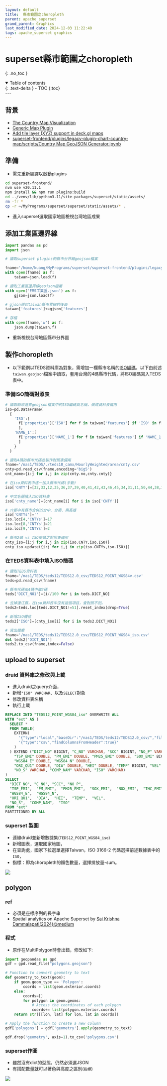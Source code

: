 ```yaml
---
layout: default
title:  縣市範圍之choropleth
parent: apache_superset
grand_parent: Graphics
last_modified_date: 2024-12-03 11:22:40
tags: apache_superset graphics
---
```


# superset縣市範圍之choropleth

{: .no_toc }

<details open markdown="block">
  <summary>
    Table of contents
  </summary>
  {: .text-delta }
- TOC
{:toc}
</details>
---

## 背景

- [The Country Map Visualization](https://superset.apache.org/docs/configuration/country-map-tools/)
- [Generic Map Plugin](https://github.com/apache/superset/discussions/21758)
- [Add tile layer (XYZ) support in deck.gl maps](https://github.com/apache/superset/discussions/27475)
- [superset-frontend/plugins/legacy-plugin-chart-country-map/scripts/Country Map GeoJSON Generator.ipynb](https://github.com/apache/superset/blob/master/superset-frontend/plugins/legacy-plugin-chart-country-map/scripts/Country%20Map%20GeoJSON%20Generator.ipynb)

## 準備

- 需先重新編譯以啟動plugins

```bash
cd superset-frontend/
nvm use v20.11.1
npm install && npm run plugins:build
cd ../venv/lib/python3.11/site-packages/superset/static/assets/
rm -fr *
cp -r ~/MyPrograms/superset/superset/static/assets/* .
```

- 進入superset選取國家地圖檢視台灣地區成果

## 添加工業區邊界線

```python
import pandas as pd
import json

# 讀取superset plugins的縣市分界線geojson檔案

fname='/home/kuang/MyPrograms/superset/superset-frontend/plugins/legacy-plugin-chart-country-map/src/countries/taiwan.geojson'
with open(fname) as f:
    taiwan=json.load(f)

# 讀取工業區邊界線geojson檔案
with open('EMS工業區.json') as f:
    gjson=json.load(f)

# gjson併到taiwan縣市界線的後面
taiwan['features']+=gjson['features']

# 存檔
with open(fname,'w') as f:
    json.dump(taiwan,f)

```

- 重新檢視台灣地區縣市分界圖

## 製作choropleth

- 以下範例以TEDS資料庫為對象，需增加一欄縣市名稱的[ISO編碼](https://www.ip2location.com/free/iso3166-2)。以下由前述`taiwan.geojson`檔案中讀取，套用台灣的4碼縣市代碼，將ISO編碼寫入TEDS表中。

### 準備ISO簡碼對照表

```python
# 讀取縣市邊界geojson檔案中的ISO編碼與名稱，做成資料表備用
iso=pd.DataFrame(
  {
    'ISO':[
      f['properties']['ISO'] for f in taiwan['features'] if 'ISO' in f['properties']
      ],
    'NAME_1':[
      f['properties']['NAME_1'] for f in taiwan['features'] if 'NAME_1' in f['properties']
      ]
    }
  )

# 讀取4碼的縣市代碼並製作對照表備用
fname='/nas1/TEDS/./teds10_camx/HourlyWeighted/area/cnty.csv'
cnty=pd.read_csv(fname,encoding='big5')
cnt_name={i:j for i,j in zip(cnty.no,cnty.cnty)}

# 在iso資料表中逐一加入縣市代碼(手動)
iso['CNTY']=[32,33,12,35,36,37,39,40,41,42,43,46,45,34,31,11,50,44,38,1,22]

# 中文名稱填入ISO資料表
iso['cnty_name']=[cnt_name[i] for i in iso['CNTY']]

# 六都中有縣市合併的台中、台南、與高雄
iso['CNTYs']=''
iso.loc[4,'CNTYs']=17
iso.loc[8,'CNTYs']=21
iso.loc[9,'CNTYs']=2

# 縣市2碼 vs ISO簡碼之對照表備用
cnty_iso={i:j for i,j in zip(iso.CNTY,iso.ISO)}
cnty_iso.update({i:j for i,j in zip(iso.CNTYs,iso.ISO)})

```

### 在TEDS資料表中填入ISO簡碼

```python
# 讀取TEDS資料表
fname='/nas1/TEDS/teds12/TEDS12.0_csv/TEDS12_POINT_WGS84v.csv'
teds=pd.read_csv(fname)

# 縣市代碼由4碼中取2碼
teds['DICT_NO1']=[i//100 for i in teds.DICT_NO]

# 去掉連江縣，在iso資料表中沒有這個項目，會對照不到。
teds2=teds.loc[teds.DICT_NO1!=51].reset_index(drop=True)

# 新增ISO欄位
teds2['ISO']=[cnty_iso[i] for i in teds2.DICT_NO1]

# 寫出檔案
fname='/nas1/TEDS/teds12/TEDS12.0_csv/TEDS12_POINT_WGS84_iso.csv'
del teds2['DICT_NO1']
teds2.to_csv(fname,index=False)
```

## upload to superset

### druid 資料庫之修改與上載

- 進入druid之query介面，
- 新增`"ISO" VARCHAR`、以及`SELECT`對象
- 修改資料表名稱
- 執行上載

```sql
REPLACE INTO "TEDS12_POINT_WGS84_iso" OVERWRITE ALL
WITH "ext" AS (
  SELECT *
  FROM TABLE(
    EXTERN(
      '{"type":"local","baseDir":"/nas1/TEDS/teds12/TEDS12.0_csv/","filter":"TEDS12_POINT_WGS84_iso.csv"}',
      '{"type":"csv","findColumnsFromHeader":true}'
    )
  ) EXTEND ("DICT_NO" BIGINT, "C_NO" VARCHAR, "SCC" BIGINT, "NO_P" VARCHAR, 
    "TSP_EMI" DOUBLE, "PM_EMI" DOUBLE, "PM25_EMI" DOUBLE, "SOX_EMI" BIGINT, "NOX_EMI" DOUBLE, "THC_EMI" DOUBLE, "NMHC_EMI" DOUBLE, "CO_EMI" BIGINT, "PB_EMI" BIGINT, 
    "WGS84_E" DOUBLE, "WGS84_N" DOUBLE, 
    "ORI_QU1" DOUBLE, "DIA" DOUBLE, "HEI" DOUBLE, "TEMP" BIGINT, "VEL" DOUBLE, 
    "NO_S" VARCHAR, "COMP_NAM" VARCHAR, "ISO" VARCHAR)
)
SELECT
  "DICT_NO", "C_NO", "SCC", "NO_P",
  "TSP_EMI",  "PM_EMI",  "PM25_EMI",  "SOX_EMI",  "NOX_EMI",  "THC_EMI",  "NMHC_EMI", "CO_EMI",  "PB_EMI",
  "WGS84_E",  "WGS84_N",
  "ORI_QU1",  "DIA",  "HEI",  "TEMP",  "VEL",
  "NO_S",  "COMP_NAM",  "ISO"
FROM "ext"
PARTITIONED BY ALL
```

### superset 製圖

- 連線druid並新增數據集(`TEDS12_POINT_WGS84_iso`)
- 新增圖表，選取國家地圖，
- 在查詢處，國家下拉選單選擇Taiwan，ISO 3166-2 代碼選擇前述數據表中的`ISO`，
- 指標：即為choropleth的顏色數量，選擇排放量-sum。

![](2024-12-03-12-56-45.png)

## polygon

### ref

- 必須是座標序列的長字串
- Spatial analytics on Apache Superset by [Sai Krishna Dammalapati(2024)@medium](https://medium.com/@saikrishna_17904/spatial-analytics-on-apache-superset-fdbfb1ebdeb1)

### 程式

- 原作在MultiPolygon時會出錯，修改如下:

```python
import geopandas as gpd
gdf = gpd.read_file("polygons.geojson")

# Function to convert geometry to text
def geometry_to_text(geom):
    if geom.geom_type == 'Polygon':
        coords = list(geom.exterior.coords)
    else:
        coords=[]
        for polygon in geom.geoms:
            # Access the coordinates of each polygon
            coords+= list(polygon.exterior.coords)
    return str([[lon, lat] for lon, lat in coords])

# Apply the function to create a new column
gdf['polygons'] = gdf['geometry'].apply(geometry_to_text)

gdf.drop('geometry', axis=1).to_csv('polygons.csv')
```

### superset作圖

- 雖然沒有dict的型態，仍然必須選JSON
- 有搭配數量就可以著色與高度之區別(`指標`)

![](2024-12-03-17-04-10.png)